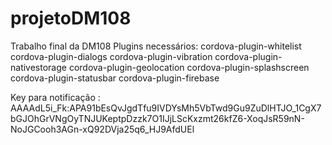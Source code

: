 # projetoDM108
Trabalho final da DM108
Plugins necessários:
cordova-plugin-whitelist
cordova-plugin-dialogs
cordova-plugin-vibration
cordova-plugin-nativestorage
cordova-plugin-geolocation
cordova-plugin-splashscreen
cordova-plugin-statusbar
cordova-plugin-firebase

Key para notificação : AAAAdL5i_Fk:APA91bEsQvJgdTfu9IVDYsMh5VbTwd9Gu9ZuDlHTJO_1CgX7bGJOhGrVNgOyTNJUKeptpDzzk7O1IJjLScKxzmt26kfZ6-XoqJsR59nN-NoJGCooh3AGn-xQ92DVja25q6_HJ9AfdUEl
